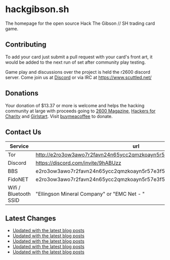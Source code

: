 # hackgibson.sh
The homepage for the open source Hack The Gibson // SH trading card game.


## Contributing

To add your card just submit a pull request with your card's front art, it would be added to the next run of set after community play testing.

Game play and discussions over the project is held the r2600 discord server. Come join us at [Discord](https://discord.com/invite/9hABUzz) or via IRC at https://www.scuttled.net/


## Donations

Your donation of $13.37 or more is welcome and helps the hacking community at large with proceeds going to [2600 Magazine](https://2600.com/), [Hackers for Charity](https://hackersforcharity.org) and [Girlstart](https://girlstart.org).  Visit [buymeacoffee](https://www.buymeacoffee.com/hackgibson.sh) to donate.


## Contact Us

Service | url
-|-
Tor | http://e2ro3ow3awo7r2favn24n65ycc2qmzkoayn5r57e3f56nvjwdcgg32ad.onion
Discord | https://discord.com/invite/9hABUzz
BBS | e2ro3ow3awo7r2favn24n65ycc2qmzkoayn5r57e3f56nvjwdcgg32ad.onion:23
FidoNET | e2ro3ow3awo7r2favn24n65ycc2qmzkoayn5r57e3f56nvjwdcgg32ad.onion:24554
Wifi / Bluetooth SSID | "Ellingson Mineral Company" or "EMC Net - <fidonet address>"

## Latest Changes
<!-- BLOG-POST-LIST:START -->
- [Updated with the latest blog posts](https://github.com/DFW2600/hackgibson.sh/commit/34c1e7894691fea2f30b179c6f141d77b3b6521c)
- [Updated with the latest blog posts](https://github.com/DFW2600/hackgibson.sh/commit/f67d7fcb0064ed148c39084abc545d21987ba730)
- [Updated with the latest blog posts](https://github.com/DFW2600/hackgibson.sh/commit/4ae571273b21fe2a2cfa57c3a244299a1e74d206)
- [Updated with the latest blog posts](https://github.com/DFW2600/hackgibson.sh/commit/77b89b6c7f4b25c6aa14f3408b95bfe0ca52d8d0)
- [Updated with the latest blog posts](https://github.com/DFW2600/hackgibson.sh/commit/aa8958c867a2a6e7ec9feb96d7d1f9fdeff4a1c5)
<!-- BLOG-POST-LIST:END -->
